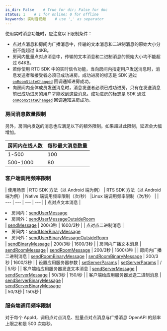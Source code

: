 ```yaml
---
is_dir: False    # True for dir; False for doc
status: 1    # 1 for online; 0 for offline
keywords: 实时音视频    # use ',' as separator
---
```


使用实时消息功能时，应注意以下限制条件：

*   点对点消息和房间内广播消息中，传输的文本消息和二进制消息的原始大小分别不能超过 64KB。
* 	 房间内批量点对点消息中，传输的文本消息和二进制消息的原始大小均不能超过 64KB。
*   若你使用 RTC SDK 中的实时信令功能，当向房间内指定用户发送消息时，消息发送者和接受者必须已成功进房。成功进房的标志是 SDK 通过 [`onRoomStateChanged`](70081.md#IRTCRoomEventHandler-onroomstatechanged) 回调通知进房成功。
*   向房间内全体成员发送消息时，消息发送者必须已成功进房，只有在发送消息前已成功进房的用户才能收到这些消息。成功进房的标志是 SDK 通过 [`onRoomStateChanged`](136645.md#IRTSRoomEventHandler-onroomstatechanged)  回调通知进房成功。

### 房间消息数量限制

另外，房间内发送的消息也应满足以下的额外限制。如果超过此限制，延迟会大幅增加。

|   房间内在线人数   |   每秒最大消息数量   |
| --- | --- |
| 1-500 | 100 |
| 500-1000 | 80 |

### 客户端调用频率限制

|   使用场景   |   RTC SDK 方法（以 Android 端为例）   | RTS SDK 方法（以 Android 端为例）|   Native 端调用频率限制（次/秒）   |Linux 端调用频率限制（次/秒）   |
| --- | --- | --- | --- |
|   点对点文本消息  |  <div style="width: 250pt"><li>房间内：[sendUserMessage](70080#sendusermessage)</li><li>房间外：[sendUserMessageOutsideRoom](70080#sendusermessageoutsideroom)</li></div> | [sendMessage](136644.md#sendmessage) | 200/3秒 | 1600/3秒 |
|   点对点二进制消息  | <li>房间内：[sendUserBinaryMessage](70080#senduserbinarymessage)</li><li>房间外：[sendUserBinaryMessageOutsideRoom](70080#senduserbinarymessageoutsideroom)</li> | [sendBinaryMessage](136644.md#sendbinarymessage)  | 200/3秒 | 1600/3秒 |
|   房间内广播文本消息   | [sendRoomMessage](70080#sendroommessage) | [sendRoomMessage](136644.md#sendroommessage) | 200/3秒 | 1600/3秒 |
|   房间内广播二进制消息   | [sendRoomBinaryMessage](70080#sendroombinarymessage) | [sendRoomBinaryMessage](136644.md#sendroombinarymessage) | 200/3秒 | 1600/3秒 |
|   设置应用服务器参数    | [setServerParams](70080#setserverparams) | [setServerParams](136644.md#setserverparams) | / | 5/秒 |
|   客户端给应用服务器发送文本消息    | [sendServerMessage](70080#sendservermessage) | [sendServerMessage](136644.md#sendservermessage) | 50/3秒 | 150/秒 |
|   客户端给应用服务器发送二进制消息   | [sendServerBinaryMessage](70080#sendserverbinarymessage) |  <div style="width: 150pt">[sendServerBinaryMessage](136644.md#sendserverbinarymessage)</div> | 50/3秒 | 150/秒 |

### 服务端调用频率限制

对于每个 AppId，调用点对点消息、批量点对点消息与广播消息 OpenAPI 的频率上限之和是 500 次每秒。
